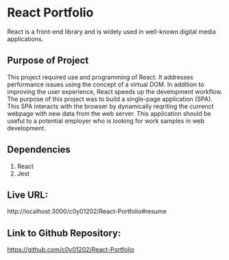 # React Portfolio

React is a front-end library and is widely used in well-known digital media applications.

## Purpose of Project

This project required use and programming of React. It addresses performance issues using the concept of a virtual DOM. In addition to improving the user experience, React speeds up the development workflow. The purpose of this project was to build a single-page application (SPA). This SPA interacts with the browser by dynamically reqriting the currenct webpage with new data from the web server. This application should be useful to a potential employer who is looking for work samples in web development.

## Dependencies

1. React
2. Jest

## Live URL:

http://localhost:3000/c0y01202/React-Portfolio#resume

## Link to Github Repository:

https://github.com/c0y01202/React-Portfolio
